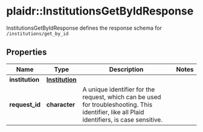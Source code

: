 # plaidr::InstitutionsGetByIdResponse

InstitutionsGetByIdResponse defines the response schema for `/institutions/get_by_id`

## Properties
Name | Type | Description | Notes
------------ | ------------- | ------------- | -------------
**institution** | [**Institution**](Institution.md) |  | 
**request_id** | **character** | A unique identifier for the request, which can be used for troubleshooting. This identifier, like all Plaid identifiers, is case sensitive. | 


